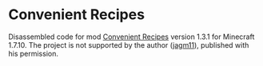 # Convenient Recipes

Disassembled code for mod [Convenient Recipes](https://www.curseforge.com/minecraft/mc-mods/convenient-recipes) version 1.3.1 for Minecraft 1.7.10.
The project is not supported by the author ([jagm11](https://www.curseforge.com/members/jagm11/projects)), published with his permission.
